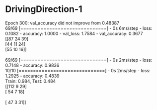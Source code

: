 # DrivingDirection-1

Epoch 300: val_accuracy did not improve from 0.48387 <br>
69/69 [==============================] - 0s 6ms/step - loss: 0.1082 - accuracy: 1.0000 - val_loss: 1.7584 - val_accuracy: 0.3677  <br>
[[87  24  39]  <br/>
 [44  11  24]  <br/>
 [55  10  16]] <br/>  
69/69 [==============================] - 0s 2ms/step - loss: 0.7148 - accuracy: 0.9836  <br>
10/10 [==============================] - 0s 2ms/step - loss: 1.2925 - accuracy: 0.4839  <br>
Train: 0.984, Test: 0.484  <br/>
[[112   9   29]             <br/>
 [ 54   7   18]             <br/>  
 [ 47   3   31]]            <br/>
